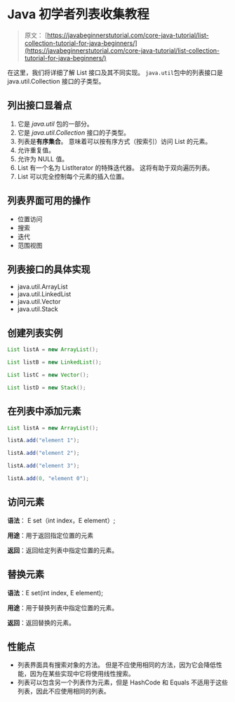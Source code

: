 # Java 初学者列表收集教程

> 原文： [https://javabeginnerstutorial.com/core-java-tutorial/list-collection-tutorial-for-java-beginners/](https://javabeginnerstutorial.com/core-java-tutorial/list-collection-tutorial-for-java-beginners/)

在这里，我们将详细了解 List 接口及其不同实现。 `java.util`包中的列表接口是 java.util.Collection 接口的子类型。

## 列出接口显着点

1.  它是 *java.util* 包的一部分。
2.  它是 *java.util.Collection* 接口的子类型。
3.  列表是**有序集合**。 意味着可以按有序方式（按索引）访问 List 的元素。
4.  允许重复值。
5.  允许为 NULL 值。
6.  List 有一个名为 ListIterator 的特殊迭代器。 这将有助于双向遍历列表。
7.  List 可以完全控制每个元素的插入位置。

## 列表界面可用的操作

*   位置访问
*   搜索
*   迭代
*   范围视图

## 列表接口的具体实现

*   java.util.ArrayList
*   java.util.LinkedList
*   java.util.Vector
*   java.util.Stack

## 创建列表实例

```java
List listA = new ArrayList();
```

```java
List listB = new LinkedList();
```

```java
List listC = new Vector();
```

```java
List listD = new Stack();
```

## 在列表中添加元素

```java
List listA = new ArrayList();
```

```java
listA.add("element 1");
```

```java
listA.add("element 2");
```

```java
listA.add("element 3");
```

```java
listA.add(0, "element 0");
```

## 访问元素

**语法**： E set（int index，E element）;

**用途**：用于返回指定位置的元素

**返回**：返回给定列表中指定位置的元素。

## 替换元素

**语法**：E set(int index, E element);

**用途**：用于替换列表中指定位置的元素。

**返回**：返回替换的元素。

## 性能点

*   列表界面具有搜索对象的方法。 但是不应使用相同的方法，因为它会降低性能，因为在某些实现中它将使用线性搜索。
*   列表可以包含另一个列表作为元素，但是 HashCode 和 Equals 不适用于这些列表，因此不应使用相同的列表。